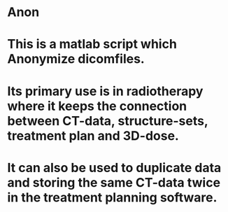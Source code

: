 # Anon
# This is a matlab script which Anonymize dicomfiles. 
# Its primary use is in radiotherapy where it keeps the connection between CT-data, structure-sets, treatment plan and 3D-dose. 
# It can also be used to duplicate data and storing the same CT-data twice in the treatment planning software. 

